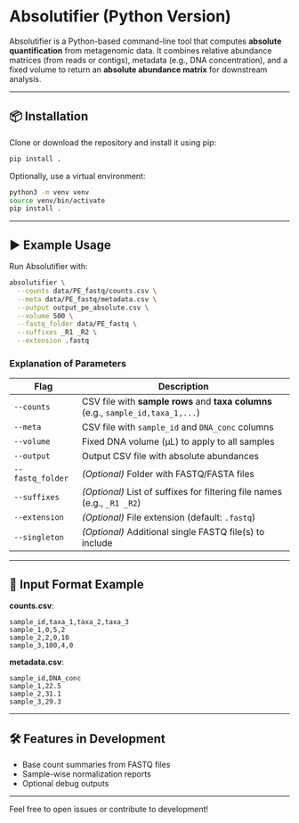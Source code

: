 # Absolutifier (Python Version)

Absolutifier is a Python-based command-line tool that computes **absolute quantification** from metagenomic data.
It combines relative abundance matrices (from reads or contigs), metadata (e.g., DNA concentration), and a fixed volume to return an **absolute abundance matrix** for downstream analysis.

---

## 📦 Installation

Clone or download the repository and install it using pip:

```bash
pip install .
```

Optionally, use a virtual environment:

```bash
python3 -m venv venv
source venv/bin/activate
pip install .
```

---

## ▶️ Example Usage

Run Absolutifier with:

```bash
absolutifier \
  --counts data/PE_fastq/counts.csv \
  --meta data/PE_fastq/metadata.csv \
  --output output_pe_absolute.csv \
  --volume 500 \
  --fastq_folder data/PE_fastq \
  --suffixes _R1 _R2 \
  --extension .fastq
```

### Explanation of Parameters

| **Flag**         | **Description**                                                                 |
|------------------|---------------------------------------------------------------------------------|
| `--counts`       | CSV file with **sample rows** and **taxa columns** (e.g., `sample_id,taxa_1,...`) |
| `--meta`         | CSV file with `sample_id` and `DNA_conc` columns                               |
| `--volume`       | Fixed DNA volume (µL) to apply to all samples                                  |
| `--output`       | Output CSV file with absolute abundances                                       |
| `--fastq_folder` | *(Optional)* Folder with FASTQ/FASTA files                                     |
| `--suffixes`     | *(Optional)* List of suffixes for filtering file names (e.g., `_R1 _R2`)       |
| `--extension`    | *(Optional)* File extension (default: `.fastq`)                                |
| `--singleton`    | *(Optional)* Additional single FASTQ file(s) to include                        |

---

## 🧪 Input Format Example

**counts.csv**:

```csv
sample_id,taxa_1,taxa_2,taxa_3
sample_1,0,5,2
sample_2,2,0,10
sample_3,100,4,0
```

**metadata.csv**:

```csv
sample_id,DNA_conc
sample_1,22.5
sample_2,31.1
sample_3,29.3
```

---

## 🛠 Features in Development

- Base count summaries from FASTQ files
- Sample-wise normalization reports
- Optional debug outputs

---

Feel free to open issues or contribute to development!
